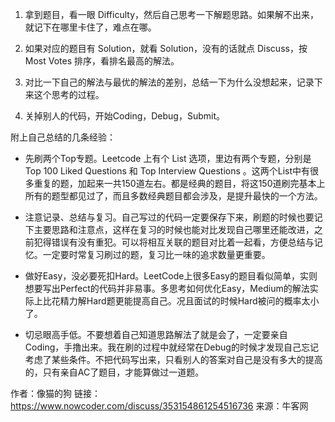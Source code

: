 1. 拿到题目，看一眼 Difficulty，然后自己思考一下解题思路。如果解不出来，就记下在哪里卡住了，难点在哪。

2. 如果对应的题目有 Solution，就看 Solution，没有的话就点 Discuss，按 Most Votes 排序，看排名最高的解法。

3. 对比一下自己的解法与最优的解法的差别，总结一下为什么没想起来，记录下来这个思考的过程。

4. 关掉别人的代码，开始Coding，Debug，Submit。


附上自己总结的几条经验：


- 先刷两个Top专题。Leetcode 上有个 List 选项，里边有两个专题，分别是 Top 100 Liked Questions 和 Top Interview Questions 。这两个List中有很多重复的题，加起来一共150道左右。都是经典的题目，将这150道刷完基本上所有的题型都见过了，而且多数经典题目都会涉及，是提升最快的一个方法。


- 注意记录、总结与复习。自己写过的代码一定要保存下来，刷题的时候也要记下主要思路和注意点，这样在复习的时候也能对比发现自己哪里还能改进，之前犯得错误有没有重犯。可以将相互关联的题目对比着一起看，方便总结与记忆。一定要时常复习刷过的题，复习比一味的追求数量更重要。


- 做好Easy，没必要死扣Hard。LeetCode上很多Easy的题目看似简单，实则想要写出Perfect的代码并非易事。多思考如何优化Easy，Medium的解法实际上比花精力解Hard题更能提高自己。况且面试的时候Hard被问的概率太小了。

- 切忌眼高手低。不要想着自己知道思路解法了就是会了，一定要亲自Coding，手撸出来。我在刷的过程中就经常在Debug的时候才发现自己忘记考虑了某些条件。不把代码写出来，只看别人的答案对自己是没有多大的提高的，只有亲自AC了题目，才能算做过一道题。

作者：像猫的狗
链接：https://www.nowcoder.com/discuss/353154861254516736
来源：牛客网